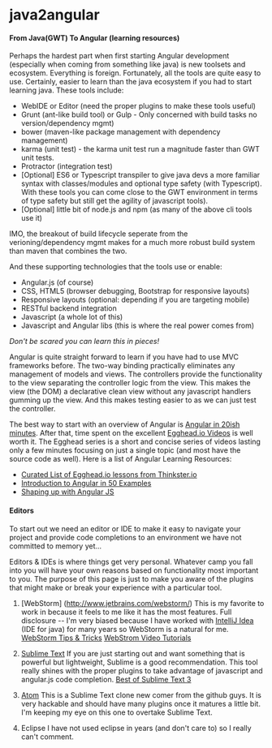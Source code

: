 # java2angular

#### From Java(GWT) To Angular (learning resources)


Perhaps the hardest part when first starting Angular development (especially when coming from something like java) is new toolsets and ecosystem. Everything is foreign. Fortunately, all the tools are quite easy to use. Certainly, easier to learn than the java ecosystem if you had to start learning java. 
These tools include:
* WebIDE or Editor (need the proper plugins to make these tools useful)
* Grunt (ant-like build tool) or Gulp - Only concerned with build tasks no version/dependency mgmt)
* bower (maven-like package management with dependency management)
* karma (unit test) - the karma unit test run a magnitude faster than GWT unit tests.
* Protractor (integration test)
* [Optional] ES6 or Typescript transpiler to give java devs a more familiar syntax with classes/modules and optional type safety (with Typescript). With these tools you can come close to the GWT environment in terms of type safety but still get the agility of javascript tools).
* [Optional] little bit of node.js and npm (as many of the above cli tools use it)

IMO, the breakout of build lifecycle seperate from the verioning/dependency mgmt makes for a much more robust build system than maven that combines the two.

And these supporting technologies that the tools use or enable:
* Angular.js (of course)
* CSS, HTML5 (browser debugging, Bootstrap for responsive layouts)
* Responsive layouts (optional: depending if you are targeting mobile)
* RESTful backend integration
* Javascript (a whole lot of this)
* Javascript and Angular libs (this is where the real power comes from)

_Don't be scared you can learn this in pieces!_

Angular is quite straight forward to learn if you have had to use MVC frameworks before. The two-way binding practically eliminates any management of models and views. The controllers provide the functionality to the view separating the controller logic from the view. This makes the view (the DOM) a declarative clean view without any javascript handlers gumming up the view. And this makes testing easier to as we can just test the controller.

The best way to start with an overview of Angular is [Angular in 20ish minutes](https://www.youtube.com/watch?v=tnXO-i7944M). After that, time spent on the excellent [Egghead.io Videos](https://egghead.io/technologies/angularjs?order=ASC) is well worth it. The Egghead series is a short and concise series of videos lasting only a few minutes focusing on just a single topic (and most have the source code as well).
Here is a list of Angular Learning Resources:
* [Curated List of Egghead.io lessons from Thinkster.io](https://thinkster.io/angulartutorial/a-better-way-to-learn-angularjs/)
* [Introduction to Angular in 50 Examples](https://www.youtube.com/watch?v=TRrL5j3MIvo)
* [Shaping up with Angular JS](https://www.codeschool.com/courses/shaping-up-with-angular-js)

#### Editors
To start out we need an editor or IDE to make it easy to navigate your project and provide code completions to an environment we have not committed to memory yet...

Editors & IDEs is where things get very personal. Whatever camp you fall into you will have your own reasons based on functionality most important to you. The purpose of this page is just to make you aware of the plugins that might make or break your experience with a particular tool.

1. [WebStorm] (http://www.jetbrains.com/webstorm/)
This is my favorite to work in because it feels to me like it has the most features. Full disclosure -- I'm very biased because I have worked with [IntelliJ Idea](http://www.jetbrains.com/idea/) (IDE for java) for many years so WebStorm is a natural for me.
[WebStorm Tips & Tricks](https://www.youtube.com/watch?v=leKbqNpgoNQ)
[WebStrom Video Tutorials](https://www.youtube.com/watch?v=PNZJox8pkls&list=PLQ176FUIyIUb0zTe7k4ZKkhMsR-slKu3w)

2. [Sublime Text](http://www.sublimetext.com/)
If you are just starting out and want something that is powerful but lightweight, Sublime is a good recommendation. This tool really shines with the proper plugins to take advantage of javascript and angular.js code completion.
[Best of Sublime Text 3](http://scotch.io/bar-talk/best-of-sublime-text-3-features-plugins-and-settings)

3. [Atom](https://atom.io/)
This is a Sublime Text clone new comer from the github guys. It is very hackable and should have many plugins once it matures a little bit. I'm keeping my eye on this one to overtake Sublime Text.

4. Eclipse
I have not used eclipse in years (and don't care to) so I really can't comment.


 
